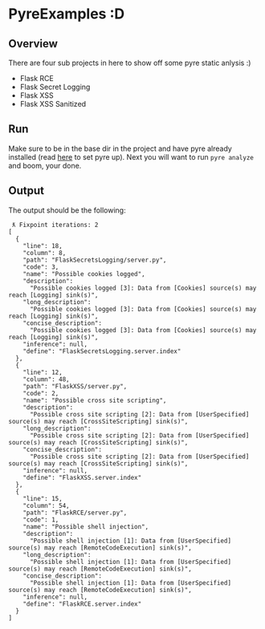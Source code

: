 # PyreExamples :D

## Overview
There are four sub projects in here to show off some pyre static anlysis :)
- Flask RCE
- Flask Secret Logging
- Flask XSS
- Flask XSS Sanitized

## Run
Make sure to be in the base dir in the project and have pyre already installed (read [here](https://pyre-check.org/docs/installation.html) to set pyre up). Next you will want to run `pyre analyze` and boom, your done.

## Output
The output should be the following:
```
 ƛ Fixpoint iterations: 2
[
  {
    "line": 18,
    "column": 8,
    "path": "FlaskSecretsLogging/server.py",
    "code": 3,
    "name": "Possible cookies logged",
    "description":
      "Possible cookies logged [3]: Data from [Cookies] source(s) may reach [Logging] sink(s)",
    "long_description":
      "Possible cookies logged [3]: Data from [Cookies] source(s) may reach [Logging] sink(s)",
    "concise_description":
      "Possible cookies logged [3]: Data from [Cookies] source(s) may reach [Logging] sink(s)",
    "inference": null,
    "define": "FlaskSecretsLogging.server.index"
  },
  {
    "line": 12,
    "column": 48,
    "path": "FlaskXSS/server.py",
    "code": 2,
    "name": "Possible cross site scripting",
    "description":
      "Possible cross site scripting [2]: Data from [UserSpecified] source(s) may reach [CrossSiteScripting] sink(s)",
    "long_description":
      "Possible cross site scripting [2]: Data from [UserSpecified] source(s) may reach [CrossSiteScripting] sink(s)",
    "concise_description":
      "Possible cross site scripting [2]: Data from [UserSpecified] source(s) may reach [CrossSiteScripting] sink(s)",
    "inference": null,
    "define": "FlaskXSS.server.index"
  },
  {
    "line": 15,
    "column": 54,
    "path": "FlaskRCE/server.py",
    "code": 1,
    "name": "Possible shell injection",
    "description":
      "Possible shell injection [1]: Data from [UserSpecified] source(s) may reach [RemoteCodeExecution] sink(s)",
    "long_description":
      "Possible shell injection [1]: Data from [UserSpecified] source(s) may reach [RemoteCodeExecution] sink(s)",
    "concise_description":
      "Possible shell injection [1]: Data from [UserSpecified] source(s) may reach [RemoteCodeExecution] sink(s)",
    "inference": null,
    "define": "FlaskRCE.server.index"
  }
]
```
